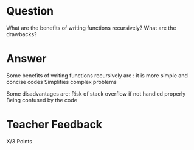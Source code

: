# Question

What are the benefits of writing functions recursively? What are the drawbacks?

# Answer
  Some benefits of writing functions recursively are :
    it is more simple and concise codes 
    Simplifies complex problems

  Some disadvantages are: 
    Risk of stack overflow if not handled properly
    Being confused by the code

# Teacher Feedback

X/3 Points